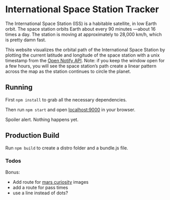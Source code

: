 # International Space Station Tracker

The International Space Station (ISS) is a habitable satellite, in low Earth orbit. The space station orbits Earth about every 90 minutes —about 16 times a day. The station is moving at approximately to 28,000 km/h, which is pretty damn fast.

This website visualizes the orbital path of the International Space Station by plotting the current latitude and longitude of the space station with a unix timestamp from the [Open Notify API](http://open-notify.org/). Note: if you keep the window open for a few hours, you will see the space station’s path create a linear pattern across the map as the station continues to circle the planet.

## Running

First `npm install` to grab all the necessary dependencies.

Then run `npm start` and open <localhost:9000> in your browser.

Spoiler alert. Nothing happens yet.

## Production Build

Run `npm build` to create a distro folder and a bundle.js file.

### Todos


Bonus:
* Add route for [mars curiosity](https://api.nasa.gov/api.html#MarsPhotos) images
* add a route for pass times
* use a line instead of dots?
